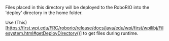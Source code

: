 Files placed in this directory will be deployed to the RoboRIO into the
'deploy' directory in the home folder.

Use (This)[https://first.wpi.edu/FRC/roborio/release/docs/java/edu/wpi/first/wpilibj/Filesystem.html#getDeployDirectory()] to get files during runtime.